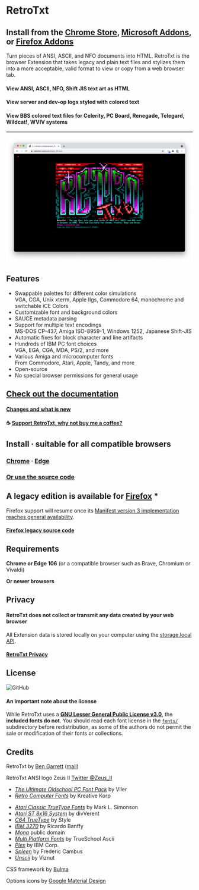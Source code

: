# RetroTxt

## Install from the [Chrome Store](https://chrome.google.com/webstore/detail/retrotxt/gkjkgilckngllkopkogcaiojfajanahn), [Microsoft Addons](https://microsoftedge.microsoft.com/addons/detail/hmgfnpgcofcpkgkadekmjdicaaeopkog), or [Firefox Addons](https://addons.mozilla.org/en-US/firefox/addon/retrotxt)

Turn pieces of ANSI, ASCII, and NFO documents into HTML. RetroTxt is the browser Extension that takes legacy and plain text files and stylizes them into a more acceptable, valid format to view or copy from a web browser tab.

#### View ANSI, ASCII, NFO, Shift JIS text art as HTML

#### View server and dev-op logs styled with colored text

#### View BBS colored text files for Celerity, PC Board, Renegade, Telegard, Wildcat!, WVIV systems

---

![RetroTxt showcase](../docs/assets/showcase-clean.png)

## Features

- Swappable palettes for different color simulations<br>
VGA, CGA, Unix xterm, Apple IIgs, Commodore 64, monochrome and switchable iCE Colors
- Customizable font and background colors
- SAUCE metadata parsing
- Support for multiple text encodings<br>
MS-DOS CP-437, Amiga ISO-8959-1, Windows 1252, Japanese Shift-JIS
- Automatic fixes for block character and line artifacts
- Hundreds of IBM PC font choices<br>
VGA, EGA, CGA, MDA, PS/2, and more
- Various Amiga and microcomputer fonts<br>
From Commodore, Atari, Apple, Tandy, and more
- Open-source
- No special browser permissions for general usage

## [Check out the documentation](https://docs.retrotxt.com)

#### [Changes and what is new](https://docs.retrotxt.com/changes/)

#### ☕ [Support RetroTxt, why not buy me a coffee?](https://www.buymeacoffee.com/4rtEGvUIY)

## Install · suitable for all compatible browsers

### [Chrome](https://chrome.google.com/webstore/detail/retrotxt/gkjkgilckngllkopkogcaiojfajanahn) · [Edge](https://microsoftedge.microsoft.com/addons/detail/hmgfnpgcofcpkgkadekmjdicaaeopkog)

### [Or use the source code](https://docs.retrotxt.com/src/)

## A legacy edition is available for [Firefox](https://addons.mozilla.org/en-US/firefox/addon/retrotxt) *

Firefox support will resume once its [Manifest version 3 implementation reaches general availability](https://blog.mozilla.org/addons/2022/05/18/manifest-v3-in-firefox-recap-next-steps/).

#### [Firefox legacy source code](https://github.com/bengarrett/RetroTxt/tree/manifest-v2)

## Requirements

**Chrome or Edge 106** (or a compatible browser such as Brave, Chromium or Vivaldi)

**Or newer browsers**

## Privacy

#### RetroTxt does not collect or transmit any data created by your web browser

All Extension data is stored locally on your computer using the [storage.local API](https://developer.mozilla.org/en-US/docs/Mozilla/Add-ons/WebExtensions/API/storage/local).

#### [RetroTxt Privacy](https://docs.retrotxt.com/privacy)

## License

![GitHub](https://img.shields.io/github/license/bengarrett/retrotxt?style=flat-square)

#### An important note about the license

While RetroTxt uses a **[GNU Lesser General Public License v3.0](https://choosealicense.com/licenses/lgpl-3.0)**, the **included fonts do not**. You should read each font license in the [`fonts/`](../fonts/) subdirectory before redistribution, as some of the authors do not permit the sale or modification of their fonts or collections.

## Credits

RetroTxt by [Ben Garrett](https://devtidbits.com/ben-garrett) ([mail](mailto:code.by.ben@gmail.com))

RetroTxt ANSI logo Zeus II [Twitter @Zeus_II](https://twitter.com/Zeus_II)

- [_The Ultimate Oldschool PC Font Pack_](https://int10h.org/oldschool-pc-fonts) by Viler
- [_Retro Computer Fonts_](https://www.kreativekorp.com/software/fonts/index.shtml#retro) by Kreative Korp

* [_Atari Classic TrueType Fonts_](http://members.bitstream.net/marksim/atarimac/fonts.html) by Mark L. Simonson
* [_Atari ST 8x16 System_](https://www.dafont.com/atari-st-8x16-system-font.font) by divVerent
* [_C64 TrueType_](https://style64.org/c64-truetype) by Style
* [_IBM 3270_](https://github.com/rbanffy/3270font) by Ricardo Banffy
* [_Mona_](http://monafont.sourceforge.net/index-e.html) public domain
* [_Multi Platform Fonts_](https://github.com/rewtnull/amigafonts) by TrueSchool Ascii
* [_Plex_](https://github.com/IBM/plex) by IBM Corp.
* [_Spleen_](https://github.com/fcambus/spleen) by Frederic Cambus
* [_Unscii_](http://viznut.fi/unscii/) by Viznut

CSS framework by [Bulma](https://bulma.io)

Options icons by [Google Material Design](https://material.io/resources/icons)
